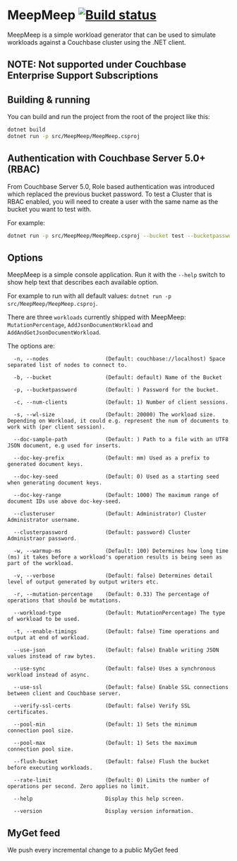 # MeepMeep [![Build status](https://ci.appveyor.com/api/projects/status/yxxv2cmrgdocbr9j/branch/master?svg=true)](https://ci.appveyor.com/project/Couchbase/meep-meep/branch/master)

MeepMeep is a simple workload generator that can be used to simulate workloads against a Couchbase cluster using the .NET client.

## NOTE: Not supported under Couchbase Enterprise Support Subscriptions

## Building & running

You can build and run the project from the root of the project like this:

```bash
dotnet build
dotnet run -p src/MeepMeep/MeepMeep.csproj
```

## Authentication with Couchbase Server 5.0+ (RBAC)

From Couchbase Server 5.0, Role based authentication was introduced which replaced the previous bucket password. To test a Cluster that is RBAC enabled, you will need to create a user with the same name as the bucket you want to test with.

For example:

```bash
dotnet run -p src/MeepMeep/MeepMeep.csproj --bucket test --bucketpassword password123
```

## Options

MeepMeep is a simple console application. Run it with the `--help` switch to show help text that describes each available option.

For example to run with all default values:
`dotnet run -p src/MeepMeep/MeepMeep.csproj`.

There are three `workloads` currently shipped with MeepMeep: `MutationPercentage`, `AddJsonDocumentWorkload` and  `AddAndGetJsonDocumentWorkload`.

The options are:

```text
  -n, --nodes                  (Default: couchbase://localhost) Space separated list of nodes to connect to.

  -b, --bucket                 (Default: default) Name of the Bucket

  -p, --bucketpassword         (Default: ) Password for the bucket.

  -c, --num-clients            (Default: 1) Number of client sessions.

  -s, --wl-size                (Default: 20000) The workload size. Depending on Workload, it could e.g. represent the num of documents to work with (per client session).

  --doc-sample-path            (Default: ) Path to a file with an UTF8 JSON document, e.g used for inserts.

  --doc-key-prefix             (Default: mm) Used as a prefix to generated document keys.

  --doc-key-seed               (Default: 0) Used as a starting seed when generating document keys.

  --doc-key-range              (Default: 1000) The maximum range of document IDs use above doc-key-seed.

  --clusteruser                (Default: Administrator) Cluster Administrator username.

  --clusterpassword            (Default: password) Cluster Administraor password.

  -w, --warmup-ms              (Default: 100) Determines how long time (ms) it takes before a workload's operation results is being seen as part of the workload.

  -v, --verbose                (Default: false) Determines detail level of output generated by output writers etc.

  -r, --mutation-percentage    (Default: 0.33) The percentage of operations that should be mutations.

  --workload-type              (Default: MutationPercentage) The type of workload to be used.

  -t, --enable-timings         (Default: false) Time operations and output at end of workload.

  --use-json                   (Default: false) Enable writing JSON values instead of raw bytes.

  --use-sync                   (Default: false) Uses a synchronous workload instead of async.

  --use-ssl                    (Default: false) Enable SSL connections between client and Couchbase server.

  --verify-ssl-certs           (Default: false) Verify SSL certificates.

  --pool-min                   (Default: 1) Sets the minimum connection pool size.

  --pool-max                   (Default: 1) Sets the maximum connection pool size.

  --flush-bucket               (Default: false) Flush the bucket before executing workloads.

  --rate-limit                 (Default: 0) Limits the number of operations per second. Zero applies no limit.

  --help                       Display this help screen.

  --version                    Display version information.
```

## MyGet feed

We push every incremental change to a public MyGet feed
